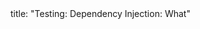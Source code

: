 <frontmatter>
title: "Testing: Dependency Injection: What"
</frontmatter>

<include src="index-body.md" boilerplate />
